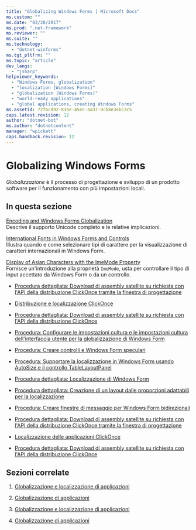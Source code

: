```yaml
---
title: "Globalizing Windows Forms | Microsoft Docs"
ms.custom: ""
ms.date: "03/30/2017"
ms.prod: ".net-framework"
ms.reviewer: ""
ms.suite: ""
ms.technology: 
  - "dotnet-winforms"
ms.tgt_pltfrm: ""
ms.topic: "article"
dev_langs: 
  - "jsharp"
helpviewer_keywords: 
  - "Windows Forms, globalization"
  - "localization [Windows Forms]"
  - "globalization [Windows Forms]"
  - "world-ready applications"
  - "global applications, creating Windows Forms"
ms.assetid: 72f6cd92-83be-45ec-aa37-9cb8e3ebc3c5
caps.latest.revision: 12
author: "dotnet-bot"
ms.author: "dotnetcontent"
manager: "wpickett"
caps.handback.revision: 12
---
```

# Globalizing Windows Forms
*Globalizzazione* è il processo di progettazione e sviluppo di un prodotto software per il funzionamento con più impostazioni locali.  
  
## In questa sezione  
 [Encoding and Windows Forms Globalization](../../../../docs/framework/winforms/advanced/encoding-and-windows-forms-globalization.md)  
 Descrive il supporto Unicode completo e le relative implicazioni.  
  
 [International Fonts in Windows Forms and Controls](../../../../docs/framework/winforms/advanced/international-fonts-in-windows-forms-and-controls.md)  
 Illustra quando e come selezionare tipi di carattere per la visualizzazione di caratteri internazionali in Windows Form.  
  
 [Display of Asian Characters with the ImeMode Property](../../../../docs/framework/winforms/advanced/display-of-asian-characters-with-the-imemode-property.md)  
 Fornisce un'introduzione alla proprietà `ImeMode`, usta per controllare il tipo di input accettato da Windows Form o da un controllo.  
  
-   [Procedura dettagliata: Download di assembly satellite su richiesta con l'API della distribuzione ClickOnce tramite la finestra di progettazione](http://msdn.microsoft.com/library/ms366788\(v=vs.110\))  
  
-   [Distribuzione e localizzazione ClickOnce](http://msdn.microsoft.com/library/vstudio/ms404266\(v=vs.110\).aspx)  
  
-   [Procedura dettagliata: Download di assembly satellite su richiesta con l'API della distribuzione ClickOnce](http://msdn.microsoft.com/library/vstudio/ms404269\(v=vs.110\).aspx)  
  
-   [Procedura: Configurare le impostazioni cultura e le impostazioni cultura dell'interfaccia utente per la globalizzazione di Windows Form](http://msdn.microsoft.com/library/vstudio/b28bx3bh\(v=vs.110\).aspx)  
  
-   [Procedura: Creare controlli e Windows Form speculari](http://msdn.microsoft.com/library/vstudio/xwbz5ws0\(v=vs.110\).aspx)  
  
-   [Procedura: Supportare la localizzazione in Windows Form usando AutoSize e il controllo TableLayoutPanel](http://msdn.microsoft.com/library/1zkt8b33\(v=vs.110\))  
  
-   [Procedura dettagliata: Localizzazione di Windows Form](http://msdn.microsoft.com/library/vstudio/y99d1cd3\(v=vs.110\).aspx)  
  
-   [Procedura dettagliata: Creazione di un layout dalle proporzioni adattabili per la localizzazione](http://msdn.microsoft.com/library/vstudio/7k9fa71y\(v=vs.110\).aspx)  
  
-   [Procedura: Creare finestre di messaggio per Windows Form bidirezionali](http://msdn.microsoft.com/library/vstudio/k1689bxh\(v=vs.110\).aspx)  
  
-   [Procedura dettagliata: Download di assembly satellite su richiesta con l'API della distribuzione ClickOnce tramite la finestra di progettazione](http://msdn.microsoft.com/library/ms366788\(v=vs.120\))  
  
-   [Localizzazione delle applicazioni ClickOnce](http://msdn.microsoft.com/library/ms404266\(v=vs.120\))  
  
-   [Procedura dettagliata: Download di assembly satellite su richiesta con l'API della distribuzione ClickOnce](http://msdn.microsoft.com/library/vstudio/ms404269\(v=vs.120\))  
  
## Sezioni correlate  
  
1.  [Globalizzazione e localizzazione di applicazioni](http://msdn.microsoft.com/library/1021kkz0\(v=vs.110\))  
  
2.  [Globalizzazione di applicazioni](http://msdn.microsoft.com/library/eaa7b9c0\(v=vs.110\))  
  
3.  [Globalizzazione e localizzazione di applicazioni](http://msdn.microsoft.com/library/1021kkz0\(v=vs.120\))  
  
4.  [Globalizzazione di applicazioni](http://msdn.microsoft.com/library/eaa7b9c0\(v=vs.120\))